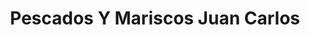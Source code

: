 ---
title: "Pescados Y Mariscos Juan Carlos"
url: /torrent/pescados-y-mariscos-juan-carlos/
shop: marisco
---